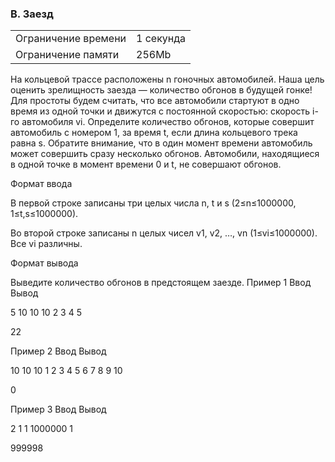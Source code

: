 ### B. Заезд

<table>
 <tr>
    <td>Ограничение времени</td>
    <td>1 секунда</td>
 </tr>
 <tr>
    <td>Ограничение памяти</td>
    <td>256Mb</td>
 </tr>
</table> 

На кольцевой трассе расположены n гоночных автомобилей. Наша цель оценить зрелищность заезда — количество обгонов в будущей гонке! Для простоты будем считать, что все автомобили стартуют в одно время из одной точки и движутся с постоянной скоростью: скорость i-го автомобиля vi. Определите количество обгонов, которые совершит автомобиль с номером 1, за время t, если длина кольцевого трека равна s. Обратите внимание, что в один момент времени автомобиль может совершить сразу несколько обгонов. Автомобили, находящиеся в одной точке в момент времени 0 и t, не совершают обгонов.

Формат ввода

В первой строке записаны три целых числа n, t и s (2≤n≤1000000, 1≤t,s≤1000000).

Во второй строке записаны n целых чисел v1, v2, …, vn (1≤vi≤1000000). Все vi различны.

Формат вывода

Выведите количество обгонов в предстоящем заезде.
Пример 1
Ввод
Вывод

5 10 10
10 2 3 4 5

	

22

Пример 2
Ввод
Вывод

10 10 10
1 2 3 4 5 6 7 8 9 10

	

0

Пример 3
Ввод
Вывод

2 1 1
1000000 1

	

999998

